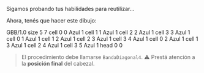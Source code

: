 Sigamos probando tus habilidades para reutilizar...

Ahora, tenés que hacer este dibujo:

<gs-board>
  GBB/1.0
    size 5 7
    cell 0 0 Azul 1 
    cell 1 1 Azul 1 
    cell 2 2 Azul 1 
    cell 3 3 Azul 1 
    cell 0 1 Azul 1 
    cell 1 2 Azul 1 
    cell 2 3 Azul 1 
    cell 3 4 Azul 1 
    cell 0 2 Azul 1 
    cell 1 3 Azul 1 
    cell 2 4 Azul 1 
    cell 3 5 Azul 1 
    head 0 0
</gs-board>

> El procedimiento debe llamarse `BandaDiagonal4`. :warning: Prestá atención a la **posición final** del cabezal.